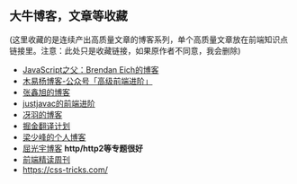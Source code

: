 ## 大牛博客，文章等收藏
(这里收藏的是连续产出高质量文章的博客系列，单个高质量文章放在前端知识点链接里。注意：此处只是收藏链接，如果原作者不同意，我会删除)
  - <a href="https://brendaneich.com/">JavaScript之父：Brendan Eich的博客</a>
  - <a href="https://github.com/yygmind/blog">木易杨博客-公众号「高级前端进阶」</a>
  - <a href="https://www.zhangxinxu.com/">张鑫旭的博客</a>
  - <a href="https://segmentfault.com/blog/justjavac?page=1">justjavac的前端进阶</a>
  - <a href="https://github.com/mqyqingfeng/Blog">冴羽的博客</a>
  - <a href="https://github.com/xitu/gold-miner">掘金翻译计划</a>
  - <a href="https://github.com/youngwind/blog">梁少峰的个人博客</a>
  - <a href="https://imququ.com/post/series.html">屈光宇博客</a>  **http/http2等专题很好**
  - <a href="https://github.com/dt-fe/weekly">前端精读周刊</a>
  - https://css-tricks.com/
